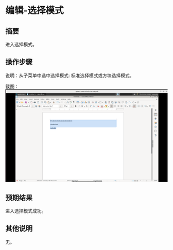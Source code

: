 # 编辑-选择模式

## 摘要

进入选择模式。

## 操作步骤

说明：从子菜单中选中选择模式: 标准选择模式或方块选择模式。

截图：![image](./images/z27.png)

## 预期结果

进入选择模式成功。

## 其他说明

无。

